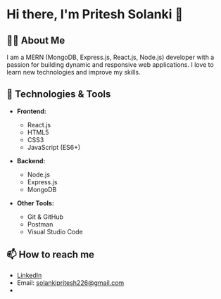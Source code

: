 # Hi there, I'm Pritesh Solanki 👋

## 👨‍💻 About Me
I am a MERN (MongoDB, Express.js, React.js, Node.js) developer with a passion for building dynamic and responsive web applications. I love to learn new technologies and improve my skills.

## 🚀 Technologies & Tools
- **Frontend:**
  - React.js
  - HTML5
  - CSS3
  - JavaScript (ES6+)
  
- **Backend:**
  - Node.js
  - Express.js
  - MongoDB

- **Other Tools:**
  - Git & GitHub
  - Postman
  - Visual Studio Code



## 📫 How to reach me
- [LinkedIn](https://www.linkedin.com/in/priteshsolanki226/)
- Email: solankipritesh226@gmail.com
- 

